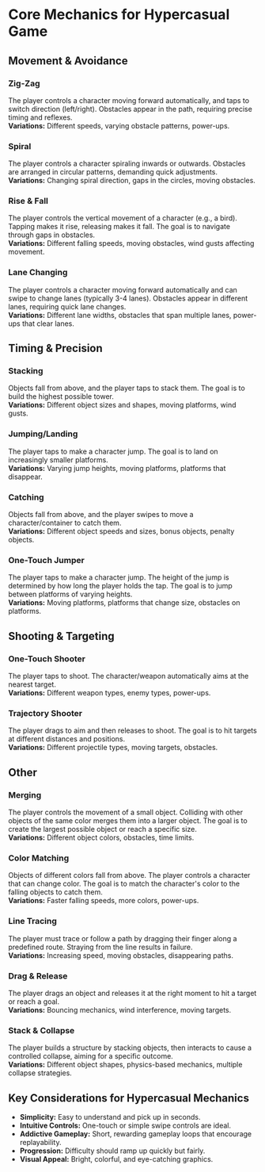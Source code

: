 # Core Mechanics for Hypercasual Game

## Movement & Avoidance

### Zig-Zag  
The player controls a character moving forward automatically, and taps to switch direction (left/right). Obstacles appear in the path, requiring precise timing and reflexes.  
**Variations:** Different speeds, varying obstacle patterns, power-ups.

### Spiral  
The player controls a character spiraling inwards or outwards. Obstacles are arranged in circular patterns, demanding quick adjustments.  
**Variations:** Changing spiral direction, gaps in the circles, moving obstacles.

### Rise & Fall  
The player controls the vertical movement of a character (e.g., a bird). Tapping makes it rise, releasing makes it fall. The goal is to navigate through gaps in obstacles.  
**Variations:** Different falling speeds, moving obstacles, wind gusts affecting movement.

### Lane Changing  
The player controls a character moving forward automatically and can swipe to change lanes (typically 3-4 lanes). Obstacles appear in different lanes, requiring quick lane changes.  
**Variations:** Different lane widths, obstacles that span multiple lanes, power-ups that clear lanes.

## Timing & Precision

### Stacking  
Objects fall from above, and the player taps to stack them. The goal is to build the highest possible tower.  
**Variations:** Different object sizes and shapes, moving platforms, wind gusts.

### Jumping/Landing  
The player taps to make a character jump. The goal is to land on increasingly smaller platforms.  
**Variations:** Varying jump heights, moving platforms, platforms that disappear.

### Catching  
Objects fall from above, and the player swipes to move a character/container to catch them.  
**Variations:** Different object speeds and sizes, bonus objects, penalty objects.

### One-Touch Jumper  
The player taps to make a character jump. The height of the jump is determined by how long the player holds the tap. The goal is to jump between platforms of varying heights.  
**Variations:** Moving platforms, platforms that change size, obstacles on platforms.

## Shooting & Targeting

### One-Touch Shooter  
The player taps to shoot. The character/weapon automatically aims at the nearest target.  
**Variations:** Different weapon types, enemy types, power-ups.

### Trajectory Shooter  
The player drags to aim and then releases to shoot. The goal is to hit targets at different distances and positions.  
**Variations:** Different projectile types, moving targets, obstacles.

## Other

### Merging  
The player controls the movement of a small object. Colliding with other objects of the same color merges them into a larger object. The goal is to create the largest possible object or reach a specific size.  
**Variations:** Different object colors, obstacles, time limits.

### Color Matching  
Objects of different colors fall from above. The player controls a character that can change color. The goal is to match the character's color to the falling objects to catch them.  
**Variations:** Faster falling speeds, more colors, power-ups.

### Line Tracing  
The player must trace or follow a path by dragging their finger along a predefined route. Straying from the line results in failure.  
**Variations:** Increasing speed, moving obstacles, disappearing paths.

### Drag & Release  
The player drags an object and releases it at the right moment to hit a target or reach a goal.  
**Variations:** Bouncing mechanics, wind interference, moving targets.

### Stack & Collapse  
The player builds a structure by stacking objects, then interacts to cause a controlled collapse, aiming for a specific outcome.  
**Variations:** Different object shapes, physics-based mechanics, multiple collapse strategies.

## Key Considerations for Hypercasual Mechanics

- **Simplicity:** Easy to understand and pick up in seconds.
- **Intuitive Controls:** One-touch or simple swipe controls are ideal.
- **Addictive Gameplay:** Short, rewarding gameplay loops that encourage replayability.
- **Progression:** Difficulty should ramp up quickly but fairly.
- **Visual Appeal:** Bright, colorful, and eye-catching graphics.
